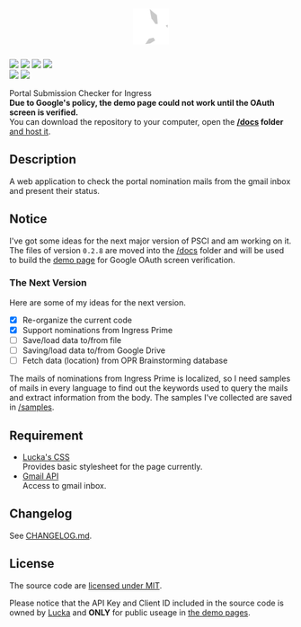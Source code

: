 <h1 align=center><img height=64px src="./src/logo.svg" link="#"/></h1>

[![](https://img.shields.io/badge/version-0.2.8-green.svg)](./CHANGELOG.md "Changelog") [![](https://img.shields.io/badge/demo-unavailable-red.svg)](https://lucka.moe/PSCI "Demo") [![](https://img.shields.io/badge/author-Lucka-2578B5.svg)](https://lucka.moe "Author") [![](https://img.shields.io/badge/license-MIT-A31F34.svg)](./LICENSE "License")  
[![](https://img.shields.io/badge/safari-support-brightgreen.svg)](https://www.apple.com/safari/ "Safari Support") [![](https://img.shields.io/badge/chrome-support-brightgreen.svg)]("https://www.google.com/chrome/ "Chrome Support")<!-- [![](https://img.shields.io/badge/firefox-support-brightgreen.svg)]("https://www.mozilla.org/firefox/ "Firefox Support") [![](https://img.shields.io/badge/edge-support-brightgreen.svg)]("https://www.microsoft.com/windows/microsoft-edge "Edge Support") [![](https://img.shields.io/badge/ie-broken-red.svg)]("http://microsoft.com/ie "IE Broken") [![](https://img.shields.io/badge/opera-support-brightgreen.svg)]("https://www.opera.com/ "Opera Support")-->

Portal Submission Checker for Ingress  
**Due to Google's policy, the demo page could not work until the OAuth screen is verified.**  
You can download the repository to your computer, open the **[/docs](./docs) folder** [and host it](https://developers.google.com/gmail/api/quickstart/js "Browser Quickstart | Gmail API | Google Developers").
</p>

## Description
A web application to check the portal nomination mails from the gmail inbox and present their status.

## Notice
I've got some ideas for the next major version of PSCI and am working on it. The files of version `0.2.8` are moved into the [/docs](./docs) folder and will be used to build the [demo page](https://lucka.moe/PSCI) for Google OAuth screen verification.

### The Next Version
Here are some of my ideas for the next version.
- [x] Re-organize the current code
- [x] Support nominations from Ingress Prime
- [ ] Save/load data to/from file
- [ ] Saving/load data to/from Google Drive
- [ ] Fetch data (location) from OPR Brainstorming database

The mails of nominations from Ingress Prime is localized, so I need samples of mails in every language to find out the keywords used to query the mails and extract information from the body. The samples I've collected are saved in [/samples](./samples).

## Requirement
- [Lucka's CSS](https://github.com/lucka-me/toolkit/tree/master/Web/CSS)  
  Provides basic stylesheet for the page currently.
- [Gmail API](https://developers.google.com/gmail/api/)  
  Access to gmail inbox.

## Changelog
See [CHANGELOG.md](./CHANGELOG.md).

## License
The source code are [licensed under MIT](./LICENSE).

Please notice that the API Key and Client ID included in the source code is owned by [Lucka](https://github.com/lucka-me) and **ONLY** for public useage in [the demo pages](http://lucka.moe/PSCI/).
